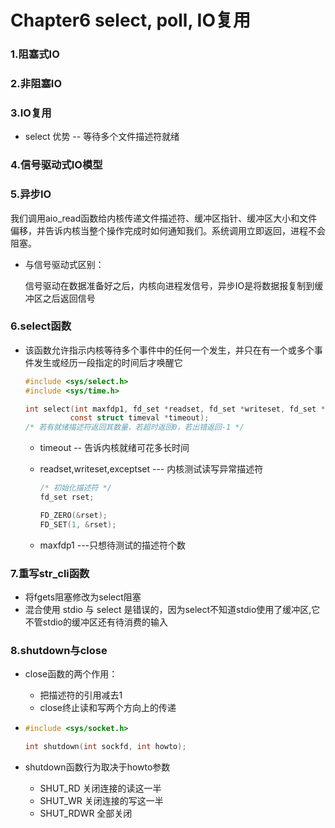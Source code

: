 # Chapter6 select, poll, IO复用

### 1.阻塞式IO

### 2.非阻塞IO

### 3.IO复用

- select 优势 -- 等待多个文件描述符就绪

### 4.信号驱动式IO模型

### 5.异步IO

我们调用aio_read函数给内核传递文件描述符、缓冲区指针、缓冲区大小和文件偏移，并告诉内核当整个操作完成时如何通知我们。系统调用立即返回，进程不会阻塞。

- 与信号驱动式区别：

  信号驱动在数据准备好之后，内核向进程发信号，异步IO是将数据报复制到缓冲区之后返回信号

### 6.select函数

- 该函数允许指示内核等待多个事件中的任何一个发生，并只在有一个或多个事件发生或经历一段指定的时间后才唤醒它

  ```c
  #include <sys/select.h>
  #include <sys/time.h>
  
  int select(int maxfdp1, fd_set *readset, fd_set *writeset, fd_set *exceptset,
            const struct timeval *timeout);
  /* 若有就绪描述符返回其数量，若超时返回0，若出错返回-1 */
  ```

  - timeout  -- 告诉内核就绪可花多长时间

  - readset,writeset,exceptset --- 内核测试读写异常描述符

    ```c
    /* 初始化描述符 */
    fd_set rset;
    
    FD_ZERO(&rset);
    FD_SET(1, &rset);
    ```

  - maxfdp1  ---只想待测试的描述符个数

### 7.重写str_cli函数

- 将fgets阻塞修改为select阻塞
- 混合使用 stdio 与 select 是错误的，因为select不知道stdio使用了缓冲区,它不管stdio的缓冲区还有待消费的输入

### 8.shutdown与close

- close函数的两个作用：

  - 把描述符的引用减去1
  - close终止读和写两个方向上的传递

- ```c
  #include <sys/socket.h>
  
  int shutdown(int sockfd, int howto);
  ```

- shutdown函数行为取决于howto参数

  - SHUT_RD  关闭连接的读这一半
  - SHUT_WR 关闭连接的写这一半
  - SHUT_RDWR 全部关闭

